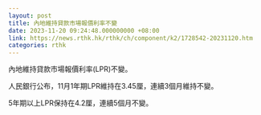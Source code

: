 ```yaml
---
layout: post
title: 內地維持貸款市場報價利率不變
date: 2023-11-20 09:24:48.000000000 +08:00
link: https://news.rthk.hk/rthk/ch/component/k2/1728542-20231120.htm
categories: rthk
---
```


內地維持貸款市場報價利率(LPR)不變。

人民銀行公布，11月1年期LPR維持在3.45厘，連續3個月維持不變。

5年期以上LPR保持在4.2厘，連續5個月不變。
